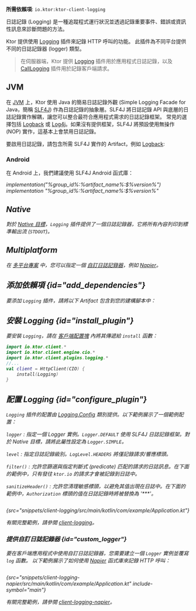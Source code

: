 [//]: # (title: Ktor Client 中的日誌記錄)

<show-structure for="chapter" depth="2"/>
<primary-label ref="client-plugin"/>

<tldr>
<p>
<b>所需依賴項</b>: <code>io.ktor:ktor-client-logging</code>
</p>
<var name="example_name" value="client-logging"/>
<include from="lib.topic" element-id="download_example"/>
</tldr>

日誌記錄 (Logging) 是一種追蹤程式運行狀況並透過記錄重要事件、錯誤或資訊性訊息來診斷問題的方法。

Ktor 提供使用 [Logging](https://api.ktor.io/ktor-client/ktor-client-plugins/ktor-client-logging/io.ktor.client.plugins.logging/-logging) 插件來記錄 HTTP 呼叫的功能。
此插件為不同平台提供不同的日誌記錄器 (logger) 類型。

> 在伺服器端，Ktor 提供 [Logging](server-logging.md) 插件用於應用程式日誌記錄，以及 [CallLogging](server-call-logging.md) 插件用於記錄客戶端請求。

## JVM

<snippet id="jvm-logging">
  <p>
    在 <a href="client-engines.md" anchor="jvm">JVM</a> 上，Ktor 使用 Java 的簡易日誌記錄外觀 (Simple Logging Facade for Java，簡稱 <a href="http://www.slf4j.org/">SLF4J</a>) 作為日誌記錄的抽象層。SLF4J 將日誌記錄 API 與底層的日誌記錄實作解耦，讓您可以整合最符合應用程式需求的日誌記錄框架。
    常見的選擇包括 <a href="https://logback.qos.ch/">Logback</a> 或 
    <a href="https://logging.apache.org/log4j">Log4j</a>。如果沒有提供框架，SLF4J 將預設使用無操作 (NOP) 實作，這基本上會禁用日誌記錄。
  </p>

  <p>
    要啟用日誌記錄，請包含所需 SLF4J 實作的 Artifact，例如 <a href="https://logback.qos.ch/">Logback</a>:
  </p>
  <var name="group_id" value="ch.qos.logback"/>
  <var name="artifact_name" value="logback-classic"/>
  <var name="version" value="logback_version"/>
  <include from="lib.topic" element-id="add_artifact"/>
</snippet>

### Android

<p>
    在 Android 上，我們建議使用 SLF4J Android 函式庫：
</p>
 <var name="group_id" value="org.slf4j"/>
  <var name="artifact_name" value="slf4j-android"/>
  <var name="version" value="slf4j_version"/>
<tabs group="languages">
    <tab title="Gradle (Kotlin)" group-key="kotlin">
        <code-block lang="Kotlin">
            implementation("%group_id%:%artifact_name%:$%version%")
        </code-block>
    </tab>
    <tab title="Gradle (Groovy)" group-key="groovy">
        <code-block lang="Groovy">
            implementation "%group_id%:%artifact_name%:$%version%"
        </code-block>
    </tab>
</tabs>

## Native

對於 [Native 目標](client-engines.md#native)，`Logging` 插件提供了一個日誌記錄器，它將所有內容列印到標準輸出流 (`STDOUT`)。

## Multiplatform

在 [多平台專案](client-create-multiplatform-application.md) 中，您可以指定一個 [自訂日誌記錄器](#custom_logger)，例如 [Napier](https://github.com/AAkira/Napier)。

## 添加依賴項 {id="add_dependencies"}

要添加 `Logging` 插件，請將以下 Artifact 包含到您的建構腳本中：

  <var name="artifact_name" value="ktor-client-logging"/>
  <include from="lib.topic" element-id="add_ktor_artifact"/>
  <include from="lib.topic" element-id="add_ktor_client_artifact_tip"/>

## 安裝 Logging {id="install_plugin"}

要安裝 `Logging`，請在 [客戶端配置塊](client-create-and-configure.md#configure-client) 內將其傳遞給 `install` 函數：

```kotlin
import io.ktor.client.*
import io.ktor.client.engine.cio.*
import io.ktor.client.plugins.logging.*
//...
val client = HttpClient(CIO) {
    install(Logging)
}
```

## 配置 Logging {id="configure_plugin"}

`Logging` 插件的配置由 [Logging.Config](https://api.ktor.io/ktor-client/ktor-client-plugins/ktor-client-logging/io.ktor.client.plugins.logging/-logging-config) 類別提供。以下範例展示了一個範例配置：

`logger`
: 指定一個 Logger 實例。`Logger.DEFAULT` 使用 SLF4J 日誌記錄框架。對於 Native 目標，請將此屬性設定為 `Logger.SIMPLE`。

`level`
: 指定日誌記錄級別。`LogLevel.HEADERS` 將僅記錄請求/響應標頭。

`filter()`
: 允許您篩選與指定判斷式 (predicate) 匹配的請求的日誌訊息。在下面的範例中，只有發往 `ktor.io` 的請求才會被記錄到日誌中。

`sanitizeHeader()`
: 允許您清理敏感標頭，以避免其值出現在日誌中。在下面的範例中，`Authorization` 標頭的值在日誌記錄時將被替換為 '***'。

```kotlin
```

{src="snippets/client-logging/src/main/kotlin/com/example/Application.kt"}

有關完整範例，請參閱 [client-logging](https://github.com/ktorio/ktor-documentation/tree/%ktor_version%/codeSnippets/snippets/client-logging)。

### 提供自訂日誌記錄器 {id="custom_logger"}

要在客戶端應用程式中使用自訂日誌記錄器，您需要建立一個 `Logger` 實例並覆寫 `log` 函數。
以下範例展示了如何使用 [Napier](https://github.com/AAkira/Napier) 函式庫來記錄 HTTP 呼叫：

```kotlin
```

{src="snippets/client-logging-napier/src/main/kotlin/com/example/Application.kt" include-symbol="main"}

有關完整範例，請參閱 [client-logging-napier](https://github.com/ktorio/ktor-documentation/tree/%ktor_version%/codeSnippets/snippets/client-logging-napier)。